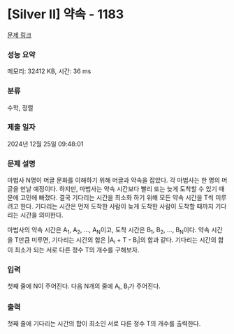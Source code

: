 # [Silver II] 약속 - 1183 

[문제 링크](https://www.acmicpc.net/problem/1183) 

### 성능 요약

메모리: 32412 KB, 시간: 36 ms

### 분류

수학, 정렬

### 제출 일자

2024년 12월 25일 09:48:01

### 문제 설명

<p>마법사 N명이 머글 문화를 이해하기 위해 머글과 약속을 잡았다. 각 마법사는 한 명의 머글을 만날 예정이다. 하지만, 마법사는 약속 시간보다 빨리 또는 늦게 도착할 수 있기 때문에 고민에 빠졌다. 결국 기다리는 시간을 최소화 하기 위해 모든 약속 시간을 T씩 미루려고 한다. 기다리는 시간은 먼저 도착한 사람이 늦게 도착한 사람이 도착할 때까지 기다리는 시간을 의미한다.</p>

<p>마법사의 약속 시간은 A<sub>1</sub>, A<sub>2</sub>, ..., A<sub>N</sub>이고, 도착 시간은 B<sub>1</sub>, B<sub>2</sub>, ..., B<sub>N</sub>이다. 약속 시간을 T만큼 미루면, 기다리는 시간의 합은 |A<sub>i</sub> + T - B<sub>i</sub>|의 합과 같다. 기다리는 시간의 합이 최소가 되는 서로 다른 정수 T의 개수를 구해보자.</p>

### 입력 

 <p>첫째 줄에 N이 주어진다. 다음 N개의 줄에 A<sub>i</sub>, B<sub>i</sub>가 주어진다.</p>

### 출력 

 <p>첫째 줄에 기다리는 시간의 합이 최소인 서로 다른 정수 T의 개수를 출력한다.</p>

